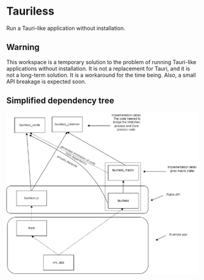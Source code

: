 # Tauriless

Run a Tauri-like application without installation.

## Warning

This workspace is a temporary solution to the problem of running Tauri-like applications without installation. It is not a replacement for Tauri, and it is not a long-term solution. It is a workaround for the time being. Also, a small API breakage is expected soon.

## Simplified dependency tree

![tree](./dependency-tree.draw.io.png)
